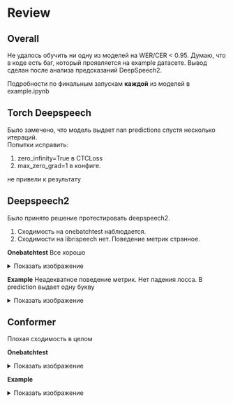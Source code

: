 # Review

## Overall
Не удалось обучить ни одну из моделей на WER/CER < 0.95. Думаю, что в коде есть баг, который проявляется на example датасете. Вывод сделан после анализа предсказаний DeepSpeech2.

Подробности по финальным запускам **каждой** из моделей в example.ipynb

## Torch Deepspeech
Было замечено, что модель выдает nan predictions спустя несколько итераций.  
Попытки исправить:  
1. zero_infinity=True в CTCLoss
2. max_zero_grad=1 в конфиге.


не привели к результату

## Deepspeech2
Было принято решение протестировать deepspeech2.
1. Сходимость на onebatchtest наблюдается.
2. Сходимости на librispeech нет. Поведение метрик странное.

**Onebatchtest**
Все хорошо
<details>
<summary>Показать изображение</summary>

<img width="1151" height="324" alt="image" src="https://github.com/user-attachments/assets/96bbdcb3-cd7f-41ff-8cbd-e15d6da61d00" />
<img width="1156" height="322" alt="image" src="https://github.com/user-attachments/assets/d5adda1c-77b8-4408-a79f-14ad12c0788b" />
</details>

**Example**
Неадекватное поведение метрик. Нет падения лосса. В prediction выдает одну букву
<details>
<summary>Показать изображение</summary>
<img width="1156" height="329" alt="image" src="https://github.com/user-attachments/assets/59a7b34e-2858-442f-9076-0c467cab58e2" />
<img width="1158" height="310" alt="image" src="https://github.com/user-attachments/assets/fe5de1b0-7534-47e9-9496-b387e4bf54b5" />
<img width="1155" height="210" alt="image" src="https://github.com/user-attachments/assets/f7e0f0df-91e2-4e3a-a109-5b285800f061" />
</details>

## Conformer
Плохая сходимость в целом

**Onebatchtest**
<details>
<summary>Показать изображение</summary>
<img width="2421" height="630" alt="image" src="https://github.com/user-attachments/assets/f13395e4-042c-470b-8f5c-2e73ab9ebdee" />
<img width="2432" height="638" alt="image" src="https://github.com/user-attachments/assets/67b9bc4b-2b07-47fc-90b8-bdd2c241e992" />
</details>

**Example**
<details>
<summary>Показать изображение</summary>
<img width="1156" height="320" alt="image" src="https://github.com/user-attachments/assets/dee3ccd3-80a7-45c0-9fa4-ca7f3819d8cd" />
<img width="1156" height="335" alt="image" src="https://github.com/user-attachments/assets/daf70fc3-72a0-4ebf-8771-2b9dde842222" />
<img width="1156" height="280" alt="image" src="https://github.com/user-attachments/assets/3335c2f3-957d-4059-9e9c-c2b319838e15" />
</details>


